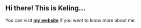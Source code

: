 ## Hi there! This is Keling...
You can visit [**my website**](https://keling-wang.com) if you want to know more about me. 
